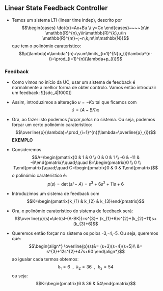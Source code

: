 ## Linear State Feedback Controller 
- Temos um sistema LTI (linear time indep), descrito por
$$\begin{cases}
\dot{x}=Ax+Bu \\
y=Cx
\end{cases}~~~~(x\in \mathbb{R}^{n},y\in\mathbb{R}^{k},u\in \mathbb{R}^{m}~;~n,k,m\in\mathbb{N})$$
que tem o polinómio caraterístico:
$$p(\lambda)=\lambda^{n}+\sum\limits_{i=1}^{N}a_{i}\lambda^{n-i}=\prod_{i=1}^{n}(\lambda+p_{i})$$

### Feedback
- Como vimos no início da UC, usar um sistema de feedback é normalmente a melhor forma de obter controlo. Vamos então introduzir um feedback:
![[sdc_4|1000]]
- Assim, introduzimos a alteração $u=-Kx$ tal que ficamos com
$$\dot{x}=(A-BK)x$$
- Ora, ao fazer isto podemos *forçar polos* no sistema. Ou seja, podemos forçar um certo polinómio caraterístico:
$$\overline{p}(\lambda)=\prod_{i=1}^{n}(\lambda+\overline{p}_{i})$$
**EXEMPLO**
- Consideremos $$A=\begin{pmatrix}0 & 1 & 0 \\ 0 & 0 & 1 \\ -6 & -11 & -6\end{pmatrix}\quad;\quad B=\begin{pmatrix}0 \\ 0 \\ 1\end{pmatrix}\quad;\quad C=\begin{pmatrix}0 & 0 & 1\end{pmatrix}$$
o polinómio caraterístico é:
$$p(s)=\det(sI-A)=s^{3}+6s^{2}+11s+6$$
- Introduzimos um sistema de feedback com $$K=\begin{pmatrix}k_{1} & k_{2} & k_{3}\end{pmatrix}$$
- Ora, o polinómio caraterístico do sistema de feedback será:
$$\overline{p}(s)=\det(sI-(A-BK))=s^{3}+ (k_{1}+6)s^{2}+(k_{2}+11)s+(k_{3}+6)$$

- Queremos então forçar no sistema os polos -3,-4,-5. Ou seja, queremos que:
$$\begin{align*}
\overline{p}(s)&= (s+3)(s+4)(s+5)\\
&= s^{3}+12s^{2}+47s+60
\end{align*}$$
ao igualar cada termos obtemos:
$$k_{1}=6~~,~~k_{2}=36~~,~~k_{3}=54$$
ou seja:
$$K=\begin{pmatrix}6 & 36 & 54\end{pmatrix}$$

